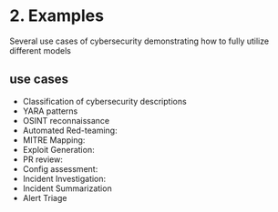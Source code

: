 # 2. Examples
Several use cases of cybersecurity demonstrating how to fully utilize different models

## use cases
- Classification of cybersecurity descriptions
- YARA patterns
- OSINT reconnaissance
- Automated Red-teaming: 
- MITRE Mapping: 
- Exploit Generation: 
- PR review: 
- Config assessment: 
- Incident Investigation: 
- Incident Summarization
- Alert Triage
